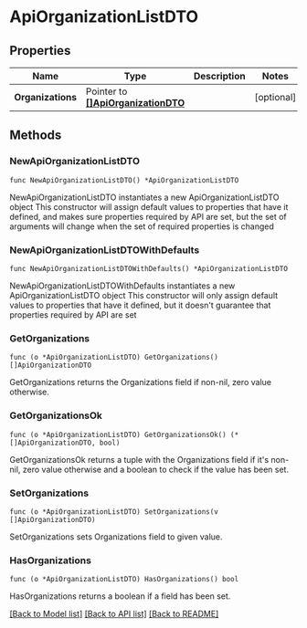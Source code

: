 # ApiOrganizationListDTO

## Properties

Name | Type | Description | Notes
------------ | ------------- | ------------- | -------------
**Organizations** | Pointer to [**[]ApiOrganizationDTO**](ApiOrganizationDTO.md) |  | [optional] 

## Methods

### NewApiOrganizationListDTO

`func NewApiOrganizationListDTO() *ApiOrganizationListDTO`

NewApiOrganizationListDTO instantiates a new ApiOrganizationListDTO object
This constructor will assign default values to properties that have it defined,
and makes sure properties required by API are set, but the set of arguments
will change when the set of required properties is changed

### NewApiOrganizationListDTOWithDefaults

`func NewApiOrganizationListDTOWithDefaults() *ApiOrganizationListDTO`

NewApiOrganizationListDTOWithDefaults instantiates a new ApiOrganizationListDTO object
This constructor will only assign default values to properties that have it defined,
but it doesn't guarantee that properties required by API are set

### GetOrganizations

`func (o *ApiOrganizationListDTO) GetOrganizations() []ApiOrganizationDTO`

GetOrganizations returns the Organizations field if non-nil, zero value otherwise.

### GetOrganizationsOk

`func (o *ApiOrganizationListDTO) GetOrganizationsOk() (*[]ApiOrganizationDTO, bool)`

GetOrganizationsOk returns a tuple with the Organizations field if it's non-nil, zero value otherwise
and a boolean to check if the value has been set.

### SetOrganizations

`func (o *ApiOrganizationListDTO) SetOrganizations(v []ApiOrganizationDTO)`

SetOrganizations sets Organizations field to given value.

### HasOrganizations

`func (o *ApiOrganizationListDTO) HasOrganizations() bool`

HasOrganizations returns a boolean if a field has been set.


[[Back to Model list]](../README.md#documentation-for-models) [[Back to API list]](../README.md#documentation-for-api-endpoints) [[Back to README]](../README.md)


